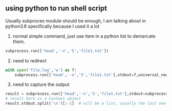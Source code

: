 ## using python to run shell script

Usually subproces module should be enough, I am talking about in python3.6 specifically because I used it a lot

1. normal simple command, just use item in a python list to demarcate them.
```python
subprocess.run(['head','-n','5','file1.txt'])
```

2. need to redirect
```python
with open('file.log','w') as f:
    subprocess.run(['head','-n','5','file1.txt'],stdout=f,universal_newlines=True) # universal_newlines make the return as string instead of byte string
```

3. need to capture the output
```python
result = subprocess.run(['head','-n','5','file1.txt'],stdout=subprocess.PIPE,universal_newlines=True) # universal_newlines make the return as string instead of byte string
# result here is a Context object
result.stdout.split('\n')[:-1]  # will be a list, usually the last one is an empty element
```